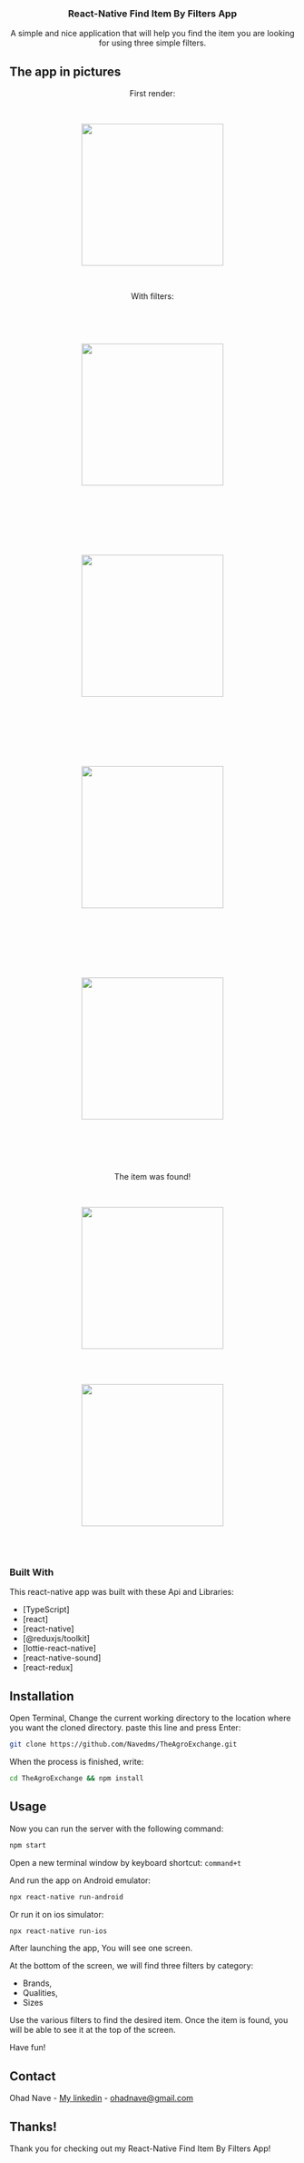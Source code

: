 
 
 
 <h3 align="center">React-Native Find Item By Filters App</h3>


  <p align="center">
    A simple and nice application that will help you find the item you are looking for using three simple filters.
</p>




## The app in pictures
 
<p align="center">First render:</p><br>
<p align="center"><img width="250" src="https://github.com/Navedms/TheAgroExchange/blob/master/t1.png"></p><br>

<p align="center">With filters:</p><br>
<p align="center"><img style="margin: 30px;" width="250" src="https://github.com/Navedms/TheAgroExchange/blob/master/t2.png"></p><br><br>
<p align="center"><img style="margin: 30px;" width="250" src="https://github.com/Navedms/TheAgroExchange/blob/master/t3.png"></p><br><br>
<p align="center"><img style="margin: 30px;" width="250" src="https://github.com/Navedms/TheAgroExchange/blob/master/t6.png"></p><br><br>
<p align="center"><img style="margin: 30px;" width="250" src="https://github.com/Navedms/TheAgroExchange/blob/master/t7.png"></p><br><br>

<p align="center">The item was found!</p><br>
<p align="center"><img width="250" src="https://github.com/Navedms/TheAgroExchange/blob/master/t4.png"></p><br><br>
<p align="center"><img width="250" src="https://github.com/Navedms/TheAgroExchange/blob/master/t5.png"></p><br><br>




### Built With

This react-native app was built with these Api and Libraries: 

* [TypeScript]
* [react]
* [react-native]
* [@reduxjs/toolkit]
* [lottie-react-native]
* [react-native-sound]
* [react-redux]



## Installation

Open Terminal, Change the current working directory to the location where you want the cloned directory.
paste this line and press Enter:
  ```sh
  git clone https://github.com/Navedms/TheAgroExchange.git
```

When the process is finished, write:
  ```sh
  cd TheAgroExchange && npm install
```


## Usage


Now you can run the server with the following command:
  ```sh
  npm start
```

Open a new terminal window by keyboard shortcut: ```command+t```

And run the app on Android emulator:
  ```sh
  npx react-native run-android
```

Or run it on ios simulator:
  ```sh
  npx react-native run-ios
```

After launching the app, You will see one screen.

At the bottom of the screen, we will find three filters by category:
- Brands,
- Qualities,
- Sizes

Use the various filters to find the desired item. Once the item is found, you will be able to see it at the top of the screen.

Have fun!

## Contact

Ohad Nave - [My linkedin](https://www.linkedin.com/in/ohadnave/) - ohadnave@gmail.com



## Thanks!
Thank you for checking out my React-Native Find Item By Filters App!

